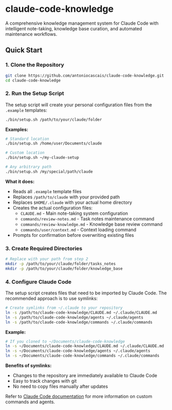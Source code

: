 # claude-code-knowledge

A comprehensive knowledge management system for Claude Code with intelligent note-taking, knowledge base curation, and automated maintenance workflows.

## Quick Start

### 1. Clone the Repository

```bash
git clone https://github.com/antoniocascais/claude-code-knowledge.git
cd claude-code-knowledge
```

### 2. Run the Setup Script

The setup script will create your personal configuration files from the `.example` templates:

```bash
./bin/setup.sh /path/to/your/claude/folder
```

**Examples:**
```bash
# Standard location
./bin/setup.sh /home/user/Documents/claude

# Custom location
./bin/setup.sh ~/my-claude-setup

# Any arbitrary path
./bin/setup.sh /my/special/path/claude
```

**What it does:**
- Reads all `.example` template files
- Replaces `/path/to/claude` with your provided path
- Replaces `$HOME/.claude` with your actual home directory
- Creates the actual configuration files:
  - `CLAUDE.md` - Main note-taking system configuration
  - `commands/review-notes.md` - Task notes maintenance command
  - `commands/review-knowledge.md` - Knowledge base review command
  - `commands/user/context.md` - Context loading command
- Prompts for confirmation before overwriting existing files

### 3. Create Required Directories

```bash
# Replace with your path from step 2
mkdir -p /path/to/your/claude/folder/tasks_notes
mkdir -p /path/to/your/claude/folder/knowledge_base
```

### 4. Configure Claude Code

The setup script creates files that need to be imported by Claude Code. The recommended approach is to use symlinks:

```bash
# Create symlinks from ~/.claude to your repository
ln -s /path/to/claude-code-knowledge/CLAUDE.md ~/.claude/CLAUDE.md
ln -s /path/to/claude-code-knowledge/agents ~/.claude/agents
ln -s /path/to/claude-code-knowledge/commands ~/.claude/commands
```

**Example:**
```bash
# If you cloned to ~/Documents/claude-code-knowledge
ln -s ~/Documents/claude-code-knowledge/CLAUDE.md ~/.claude/CLAUDE.md
ln -s ~/Documents/claude-code-knowledge/agents ~/.claude/agents
ln -s ~/Documents/claude-code-knowledge/commands ~/.claude/commands
```

**Benefits of symlinks:**
- Changes to the repository are immediately available to Claude Code
- Easy to track changes with git
- No need to copy files manually after updates

Refer to [Claude Code documentation](https://docs.claude.com/en/docs/claude-code/overview) for more information on custom commands and agents.
